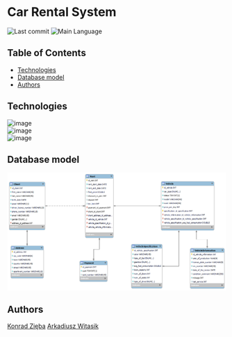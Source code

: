 # Car Rental System

![Last commit](https://img.shields.io/github/last-commit/KonradZieba/PSI-Projekt?style=for-the-badge)
![Main Language](https://img.shields.io/github/languages/top/KonradZieba/PSI-Projekt?style=for-the-badge)

## Table of Contents
* [Technologies](#technologies)
* [Database model](#database-model)
* [Authors](#authors)
## Technologies
![image](https://img.shields.io/badge/Django-092E20?style=for-the-badge&logo=django&logoColor=green)</br>
![image](https://img.shields.io/badge/django%20rest-ff1709?style=for-the-badge&logo=django&logoColor=white)</br>
![image](https://img.shields.io/badge/MySQL-005C84?style=for-the-badge&logo=mysql&logoColor=white)
## Database model
![image](https://github.com/konradzieba/PSI-Projekt/blob/main/db_schema.png)
## Authors
[Konrad Zięba](https://github.com/konradzieba/)
[Arkadiusz Witasik](https://github.com/arkadiuszwitasik/)

